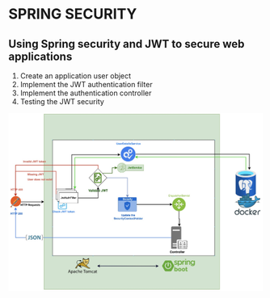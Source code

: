 # SPRING SECURITY

## Using Spring security and JWT to secure web applications
1. Create an application user object
2. Implement the JWT authentication filter
3. Implement the authentication controller
4. Testing the JWT security


![JWT Architecture.jpg](src%2Fmain%2Fresources%2Fstatic%2FJWT%20Architecture.jpg)